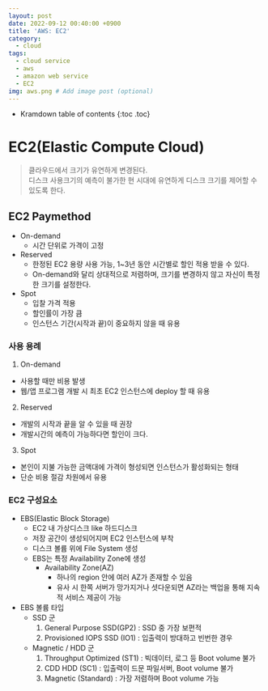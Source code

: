 ```yaml
---
layout: post
date: 2022-09-12 00:40:00 +0900
title: 'AWS: EC2'
category:
  - cloud
tags:
  - cloud service
  - aws
  - amazon web service
  - EC2
img: aws.png # Add image post (optional)  
---
```


* Kramdown table of contents
{:toc .toc}

# EC2(Elastic Compute Cloud)
> 클라우드에서 크기가 유연하게 변경된다.  
디스크 사용크기의 예측이 불가한 현 시대에 유연하게 디스크 크기를 제어할 수 있도록 한다.

## EC2 Paymethod
+ On-demand
  - 시간 단위로 가격이 고정
+ Reserved
  - 한정된 EC2 용량 사용 가능, 1~3년 동안 시간별로 할인 적용 받을 수 있다.
  - On-demand와 달리 상대적으로 저렴하며, 크기를 변경하지 않고 자신이 특정한 크기를 설정한다.
+ Spot
  - 입찰 가격 적용
  - 할인률이 가장 큼
  - 인스턴스 기간(시작과 끝)이 중요하지 않을 때 유용

### 사용 용례
1. On-demand
  - 사용할 때만 비용 발생
  - 웹/앱 프로그램 개발 시 최초 EC2 인스턴스에 deploy 할 때 유용
2. Reserved
  - 개발의 시작과 끝을 알 수 있을 때 권장
  - 개발시간의 예측이 가능하다면 할인이 크다.
3. Spot
  - 본인이 지불 가능한 금액대에 가격이 형성되면 인스턴스가 활성화되는 형태
  - 단순 비용 절감 차원에서 유용

### EC2 구성요소
+ EBS(Elastic Block Storage)
  - EC2 내 가상디스크 like 하드디스크
  - 저장 공간이 생성되어지며 EC2 인스턴스에 부착
  - 디스크 볼륨 위에 File System 생성
  - EBS는 특정 Availability Zone에 생성
    - Availability Zone(AZ)
      - 하나의 region 안에 여러 AZ가 존재할 수 있음
      - 유사 시 한쪽 서버가 망가지거나 셧다운되면 AZ라는 백업을 통해 지속적 서비스 제공이 가능
+ EBS 볼륨 타입
  - SSD 군
    1. General Purpose SSD(GP2) : SSD 중 가장 보편적
    2. Provisioned IOPS SSD (IO1) : 입출력이 방대하고 빈번한 경우
  - Magnetic / HDD 군
    1. Throughput Optimized (ST1) : 빅데이터, 로그 등 Boot volume 불가
    2. CDD HDD (SC1) : 입출력이 드문 파일서버, Boot volume 불가
    3. Magnetic (Standard) : 가장 저렴하며 Boot volume 가능
